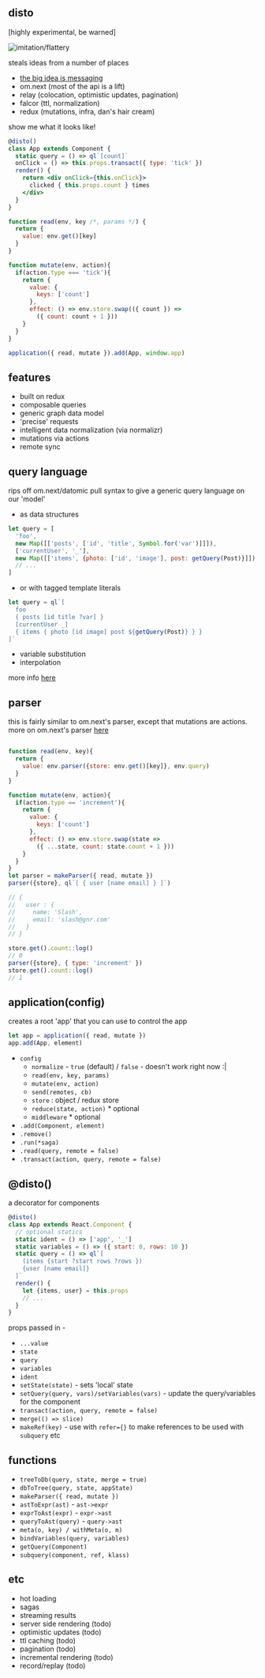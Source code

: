 disto
---

[highly experimental, be warned]

<img src='https://i.imgur.com/2sAntqf.jpg' alt='imitation/flattery'/>

steals ideas from a number of places
- [the big idea is messaging](http://c2.com/cgi/wiki?AlanKayOnMessaging)
- om.next (most of the api is a lift)
- relay (colocation, optimistic updates, pagination)
- falcor (ttl, normalization)
- redux (mutations, infra, dan's hair cream)

show me what it looks like!

```jsx
@disto()
class App extends Component {
  static query = () => ql`[count]`
  onClick = () => this.props.transact({ type: 'tick' })
  render() {
    return <div onClick={this.onClick}>
      clicked { this.props.count } times
    </div>
  }
}

function read(env, key /*, params */) {
  return {
    value: env.get()[key]
  }
}

function mutate(env, action){
  if(action.type === 'tick'){
    return {
      value: {
        keys: ['count']
      },
      effect: () => env.store.swap(({ count }) =>
        ({ count: count + 1 }))
    }
  }
}

application({ read, mutate }).add(App, window.app)
```

features
---

- built on redux
- composable queries
- generic graph data model
- 'precise' requests
- intelligent data normalization (via normalizr)
- mutations via actions
- remote sync


query language
---

rips off om.next/datomic pull syntax to give a generic query language on our 'model'

- as data structures

```jsx
let query = [
  'foo',
  new Map([['posts', ['id', 'title', Symbol.for('var')]]]),
  ['currentUser', '_'],
  new Map([['items', {photo: ['id', 'image'], post: getQuery(Post)}]]),
  // ...
]
```

- or with tagged template literals

```jsx
let query = ql`[
  foo
  { posts [id title ?var] }
  [currentUser _]
  { items { photo [id image] post ${getQuery(Post)} } }
]`
```

- variable substitution
- interpolation

more info [here](https://github.com/threepointone/disto/blob/graffo/docs/query-language.md)

parser
---

this is fairly similar to om.next's parser, except that mutations are actions. more on om.next's parser [here](https://github.com/omcljs/om/wiki/Quick-Start-(om.next)#parsing--query-expressions)

```jsx

function read(env, key){
  return {
    value: env.parser({store: env.get()[key]}, env.query)
  }
}

function mutate(env, action){
  if(action.type == 'increment'){
    return {
      value: {
        keys: ['count']
      },
      effect: () => env.store.swap(state =>
        ({ ...state, count: state.count + 1 }))
    }
  }
}
let parser = makeParser({ read, mutate })
parser({store}, ql`[ { user [name email] } ]`)

// {
//   user : {
//     name: 'Slash',
//     email: 'slash@gnr.com'
//   }
// }

store.get().count::log()
// 0
parser({store}, { type: 'increment' })
store.get().count::log()
// 1

```


application(config)
---

creates a root 'app' that you can use to control the app

```jsx
let app = application({ read, mutate })
app.add(App, element)
```

- `config`
  - `normalize` - `true` (default) / `false` - doesn't work right now :|
  - `read(env, key, params)`
  - `mutate(env, action)`
  - `send(remotes, cb)`
  - `store` : object / redux store
  - `reduce(state, action)` * optional
  - `middleware` * optional
- `.add(Component, element)`
- `.remove()`
- `.run(*saga)`
- `.read(query, remote = false)`
- `.transact(action, query, remote = false)`

@disto()
---

a decorator for components

```jsx
@disto()
class App extends React.Component {
  // optional statics
  static ident = () => ['app', '_']
  static variables = () => ({ start: 0, rows: 10 })
  static query = () => ql`[
    (items {start ?start rows ?rows })
    {user [name email]}
  ]`
  render() {
    let {items, user} = this.props
    // ...
  }
}
```

props passed in -

- `...value`
- `state`
- `query`
- `variables`
- `ident`
- `setState(state)` - sets 'local' state
- `setQuery(query, vars)/setVariables(vars)` - update the query/variables for the component
- `transact(action, query, remote = false)`
- `merge(() => slice)`
- `makeRef(key)` - use with `refer={}` to make references to be used with `subquery` etc


functions
---
- `treeToDb(query, state, merge = true)`
- `dbToTree(query, state, appState)`
- `makeParser({ read, mutate })`
- `astToExpr(ast)` - `ast->expr`
- `exprToAst(expr)` - `expr->ast`
- `queryToAst(query)` - `query->ast`
- `meta(o, key) / withMeta(o, m)`
- `bindVariables(query, variables)`
- `getQuery(Component)`
- `subquery(component, ref, klass)`

etc
---

- hot loading
- sagas
- streaming results
- server side rendering (todo)
- optimistic updates (todo)
- ttl caching (todo)
- pagination (todo)
- incremental rendering (todo)
- record/replay (todo)

